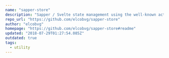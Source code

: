 ```yaml
---
name: "sapper-store"
description: "Sapper / Svelte state management using the well-known actions & mutations pattern"
repo_url: "https://github.com/elcobvg/sapper-store"
author: "elcobvg"
homepage: "https://github.com/elcobvg/sapper-store#readme"
updated: "2018-07-29T01:27:54.085Z"
outdated: true
tags: 
  - utility
---
```

